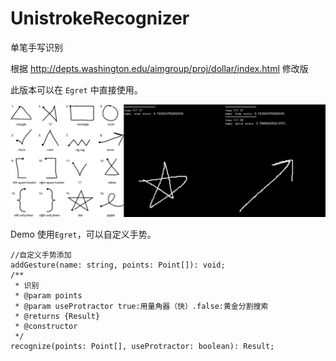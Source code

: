 # UnistrokeRecognizer
单笔手写识别

根据 <a>http://depts.washington.edu/aimgroup/proj/dollar/index.html</a> 修改版

此版本可以在 `Egret` 中直接使用。 

![1](./ur.jpg)

Demo 使用`Egret`，可以自定义手势。


```
//自定义手势添加
addGesture(name: string, points: Point[]): void;
/**
 * 识别
 * @param points
 * @param useProtractor true:用量角器（快）.false:黄金分割搜索
 * @returns {Result}
 * @constructor
 */
recognize(points: Point[], useProtractor: boolean): Result;
```
